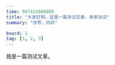 ```yaml
---
time: 947433600000
title: "大家好啊，这是一篇测试文章，用来测试"
summary: "世界，你好"

board: 1
tag: [1, 2, 3]
---
```


我是一篇测试文章。